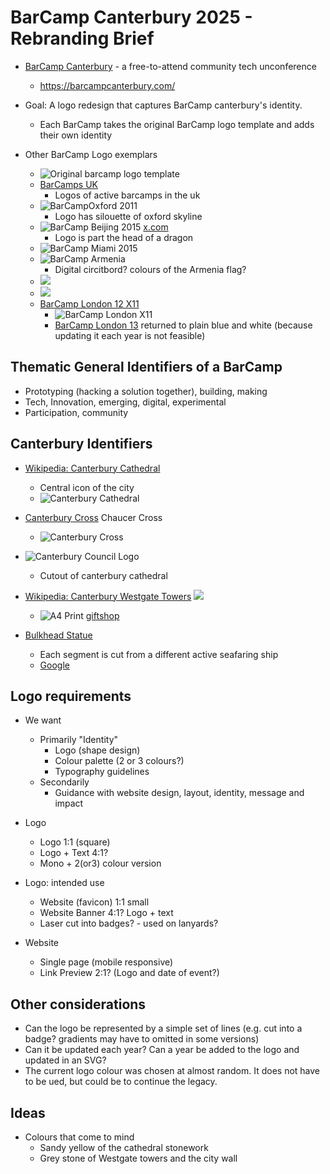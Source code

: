 BarCamp Canterbury 2025 - Rebranding Brief
=======================

* [BarCamp Canterbury](https://barcampcanterbury.com/) - a free-to-attend community tech unconference
    * https://barcampcanterbury.com/

* Goal: A logo redesign that captures BarCamp canterbury's identity.
    * Each BarCamp takes the original BarCamp logo template and adds their own identity

* Other BarCamp Logo exemplars
    * ![Original barcamp logo](http://barcamp.org/f/1226374475/barcamp_logo.png) template
    * [BarCamps UK](https://barcamp.org.uk/)
        * Logos of active barcamps in the uk
    * ![BarCampOxford](http://barcamp.org/f/1273251365/barcamp_oxford_100.png) 2011
        * Logo has silouette of oxford skyline
    * ![BarCamp Beijing](https://pbs.twimg.com/profile_images/3186734726/798df67549a6a08f113e64b4dba98de3_400x400.png) 2015 [x.com](https://x.com/barcampbeijing)
        * Logo is part the head of a dragon
    * ![BarCamp Miami](http://farm1.static.flickr.com/139/350931611_b8ff6d2ac5.jpg) 2015 [](http://barcampmiami.org/)
    * ![BarCamp Armenia](https://barcamp.am/images/logo.svg)
        * Digital circitbord? colours of the Armenia flag?
    * ![](https://media.am/wp-content/uploads/2016/01/barcamp11_0.jpg)
    * ![](https://a1plus.am/static/articles/10/04/73/l-lFQZkilonR.jpg)
    * [BarCamp London 12 X11](https://twelve.barcamplondon.org/)
        * ![BarCamp London X11](https://twelve.barcamplondon.org/logo-purple.png)
        * [BarCamp London 13](https://thirteen.barcamplondon.org/) returned to plain blue and white (because updating it each year is not feasible)

## Thematic General Identifiers of a BarCamp

* Prototyping (hacking a solution together), building, making
* Tech, Innovation, emerging, digital, experimental
* Participation, community

## Canterbury Identifiers
* [Wikipedia: Canterbury Cathedral](https://en.wikipedia.org/wiki/Canterbury_Cathedral)
    * Central icon of the city
    * ![Canterbury Cathedral](https://upload.wikimedia.org/wikipedia/commons/thumb/d/dd/Canterbury_Cathedral_-_Front.jpg/440px-Canterbury_Cathedral_-_Front.jpg)
* [Canterbury Cross](https://en.wikipedia.org/wiki/Canterbury_cross) Chaucer Cross
    * ![Canterbury Cross](https://upload.wikimedia.org/wikipedia/commons/thumb/6/6c/Cantercross.svg/440px-Cantercross.svg.png)
* ![Canterbury Council Logo](https://www.canterbury.gov.uk/sites/default/files/logo.png)
    * Cutout of canterbury cathedral
* [Wikipedia: Canterbury Westgate Towers](https://en.wikipedia.org/wiki/Westgate,_Canterbury)
    ![](https://upload.wikimedia.org/wikipedia/commons/thumb/1/14/Westgate%2C_Canterbury.jpg/600px-Westgate%2C_Canterbury.jpg)
    * ![A4 Print](https://www.canterbury-cathedral.org/media/fcxj4yzd/print_goff_westgate.jpg?anchor=center&mode=crop&width=900&height=900&rnd=133633658222670000) [giftshop](https://www.canterbury-cathedral.org/shop/a4-print-westgate-towers/)

* [Bulkhead Statue](https://rolandsragbag.wordpress.com/2016/10/24/the-man-in-the-iron-mask/)
    * Each segment is cut from a different active seafaring ship
    * [Google](https://www.google.com/search?q=canterbury+iron+face)


## Logo requirements

* We want
    * Primarily "Identity"
        * Logo (shape design)
        * Colour palette (2 or 3 colours?)
        * Typography guidelines
    * Secondarily
        * Guidance with website design, layout, identity, message and impact

* Logo
    * Logo 1:1 (square)
    * Logo + Text 4:1?
    * Mono + 2(or3) colour version
* Logo: intended use
    * Website (favicon) 1:1 small
    * Website Banner 4:1? Logo + text
    * Laser cut into badges? - used on lanyards?
* Website
    * Single page (mobile responsive)
    * Link Preview 2:1? (Logo and date of event?)


## Other considerations
* Can the logo be represented by a simple set of lines (e.g. cut into a badge? gradients may have to omitted in some versions)
* Can it be updated each year? Can a year be added to the logo and updated in an SVG?
* The current logo colour was chosen at almost random. It does not have to be ued, but could be to continue the legacy.

## Ideas
* Colours that come to mind
    * Sandy yellow of the cathedral stonework
    * Grey stone of Westgate towers and the city wall
